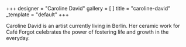 +++
designer = "Caroline David"
gallery = [ ]
title = "caroline-david"
_template = "default"
+++

Caroline David is an artist currently living in Berlin. Her ceramic work for Café Forgot celebrates the power of fostering life and growth in the everyday.
